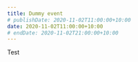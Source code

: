 ```yaml
---
title: Dummy event
# publishDate: 2020-11-02T11:00:00+10:00
date: 2020-11-02T11:00:00+10:00
# endDate: 2020-11-02T21:00:00+10:00
---
```

Test
